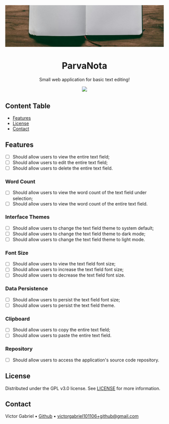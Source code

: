 <img alt="Notepad" src="public/images/readme.banner.jpg" />

<h1 align="center">
    ParvaNota
</h1>

<p align="center">
    Small web application for basic text editing!
</p>

<p align="center">
  <a href="https://skillicons.dev">
    <img src="https://skillicons.dev/icons?i=nextjs,tailwind,ts,git,docker" />
  </a>
</p>

## Content Table

- [Features](#features)
- [License](#license)
- [Contact](#contact)

## Features

- [ ] Should allow users to view the entire text field;
- [ ] Should allow users to edit the entire text field;
- [ ] Should allow users to delete the entire text field.

### Word Count

- [ ] Should allow users to view the word count of the text field under selection;
- [ ] Should allow users to view the word count of the entire text field.

### Interface Themes

- [ ] Should allow users to change the text field theme to system default;
- [ ] Should allow users to change the text field theme to dark mode;
- [ ] Should allow users to change the text field theme to light mode.

### Font Size

- [ ] Should allow users to view the text field font size;
- [ ] Should allow users to increase the text field font size;
- [ ] Should allow users to decrease the text field font size.

### Data Persistence

- [ ] Should allow users to persist the text field font size;
- [ ] Should allow users to persist the text field theme.

### Clipboard

- [ ] Should allow users to copy the entire text field;
- [ ] Should allow users to paste the entire text field.

### Repository

- [ ] Should allow users to access the application's source code repository.

## License

Distributed under the GPL v3.0 license. See [LICENSE](LICENSE.md) for more information.

## Contact

Victor Gabriel • [Github](https://github.com/Victor101106/) • victorgabriel101106+github@gmail.com